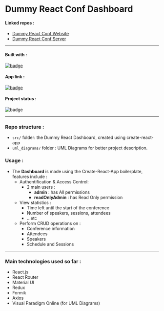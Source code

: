 # Dummy React Conf Dashboard

#### Linked repos :

- [Dummy React Conf Website](https://github.com/salimdellali/dummy-react-conf-website)
- [Dummy React Conf Server](https://github.com/salimdellali/dummy-react-conf-server)

---

#### Built with :

[![badge](https://img.shields.io/static/v1?logo=react&logoColor=61DAFB&message=React.js&label=%20&color=gray&style=flat)](https://reactjs.org)

#### App link :

[![badge](https://img.shields.io/static/v1?label=Visit%20Dashboard&message=Here&color=61DAFB&style=flat)](https://dummy-react-conf-dashboard.netlify.app)

#### Project status :

![badge](https://img.shields.io/badge/Project%20Status-Finished-success)

---

### Repo structure :

- `src/` folder: the Dummy React Dashboard, created using create-react-app
- `uml_diagrams/` folder : UML Diagrams for better project description.

### Usage :

- The **Dashboard** is made using the Create-React-App boilerplate, features include :
  - Authentification & Access Control:
    - 2 main users :
      - **admin** : has All permissions
      - **readOnlyAdmin** : has Read Only permission
  - View statistics :
    - Time left until the start of the conference
    - Number of speakers, sessions, attendees
    - ...etc
  - Perform CRUD operations on :
    - Conference information
    - Attendees
    - Speakers
    - Schedule and Sessions

---

### Main technologies used so far :

- React.js
- React Router
- Material UI
- Redux
- Formik
- Axios
- Visual Paradigm Online (for UML Diagrams)

